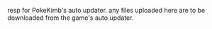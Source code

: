 resp for PokeKimb's auto updater. any files uploaded here are to be downloaded from the game's auto updater.
